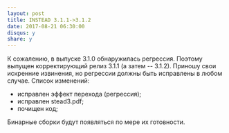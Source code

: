 ```yaml
---
layout: post
title: INSTEAD 3.1.1->3.1.2
date: 2017-08-21 06:30:00
disqus: y
share: y
---
```

К сожалению, в выпуске 3.1.0 обнаружилась регрессия. Поэтому выпущен 
корректирующий релиз 3.1.1 (а затем -- 3.1.2). Приношу свои искренние
извинения, но регрессии должны быть исправлены в любом случае. 
Список изменений:

  * исправлен эффект перехода (регрессия);
  * исправлен stead3.pdf;
  * почищен код;

Бинарные сборки будут появляться по мере их готовности.
